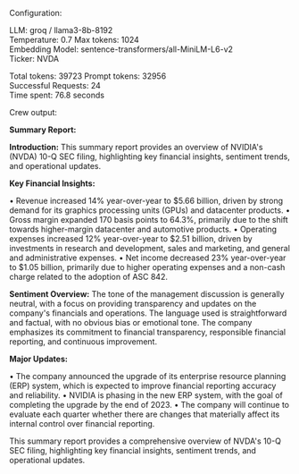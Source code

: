 Configuration:

LLM: groq / llama3-8b-8192\
Temperature: 0.7 Max tokens: 1024\
Embedding Model: sentence-transformers/all-MiniLM-L6-v2\
Ticker: NVDA

Total tokens: 39723 Prompt tokens: 32956\
Successful Requests: 24\
Time spent: 76.8 seconds

Crew output:

**Summary Report:**

**Introduction:**
This summary report provides an overview of NVIDIA's (NVDA) 10-Q SEC filing, highlighting key financial insights, sentiment trends, and operational updates.

**Key Financial Insights:**

• Revenue increased 14% year-over-year to $5.66 billion, driven by strong demand for its graphics processing units (GPUs) and datacenter products.
• Gross margin expanded 170 basis points to 64.3%, primarily due to the shift towards higher-margin datacenter and automotive products.
• Operating expenses increased 12% year-over-year to $2.51 billion, driven by investments in research and development, sales and marketing, and general and administrative expenses.
• Net income decreased 23% year-over-year to $1.05 billion, primarily due to higher operating expenses and a non-cash charge related to the adoption of ASC 842.

**Sentiment Overview:**
The tone of the management discussion is generally neutral, with a focus on providing transparency and updates on the company's financials and operations. The language used is straightforward and factual, with no obvious bias or emotional tone. The company emphasizes its commitment to financial transparency, responsible financial reporting, and continuous improvement.

**Major Updates:**

• The company announced the upgrade of its enterprise resource planning (ERP) system, which is expected to improve financial reporting accuracy and reliability.
• NVIDIA is phasing in the new ERP system, with the goal of completing the upgrade by the end of 2023.
• The company will continue to evaluate each quarter whether there are changes that materially affect its internal control over financial reporting.

This summary report provides a comprehensive overview of NVDA's 10-Q SEC filing, highlighting key financial insights, sentiment trends, and operational updates.
